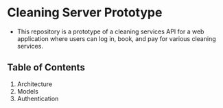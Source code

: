 # Cleaning Server Prototype
- This repository is a prototype of a cleaning services API for a web application where users can log in, book, and pay for various cleaning services.

## Table of Contents
1. Architecture
2. Models
3. Authentication
